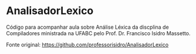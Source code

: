 # AnalisadorLexico

Código para acompanhar aula sobre Análise Léxica da discplina de Compiladores ministrada na UFABC pelo Prof. Dr. Francisco Isidro Massetto.

Fonte original: https://github.com/professorisidro/AnalisadorLexico

